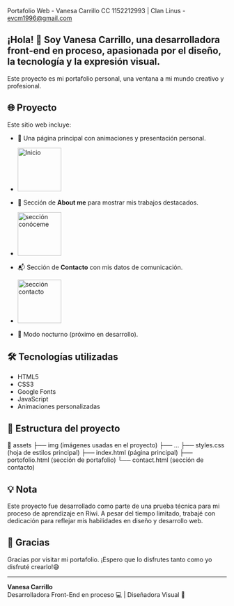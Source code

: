 Portafolio Web - Vanesa Carrillo CC 1152212993 | Clan Linus - evcm1996@gmail.com


## ¡Hola! 👋 Soy **Vanesa Carrillo**, una desarrolladora front-end en proceso, apasionada por el diseño, la tecnología y la expresión visual. 
Este proyecto es mi portafolio personal, una ventana a mi mundo creativo y profesional.

## 🌐 Proyecto

Este sitio web incluye:

- 🎨 Una página principal con animaciones y presentación personal.
- <img src="./assets/screenshots/home.png" alt="Inicio" width="100"/>
- 💼 Sección de **About me** para mostrar mis trabajos destacados.
- <img src="./assets/screenshots/aboutme.png" alt="sección conóceme" width="100"/>
- 📬 Sección de **Contacto** con mis datos de comunicación.
- <img src="./assets/screenshots/contact.png" alt="sección contacto" width="100"/>

- 🌙 Modo nocturno (próximo en desarrollo).

## 🛠️ Tecnologías utilizadas

- HTML5
- CSS3
- Google Fonts
- JavaScript
- Animaciones personalizadas

## 📂 Estructura del proyecto

📁 assets
├── img (imágenes usadas en el proyecto)
├── ...
├── styles.css (hoja de estilos principal)
├── index.html (página principal)
├── portofolio.html (sección de portafolio)
└── contact.html (sección de contacto)


## 💡 Nota

Este proyecto fue desarrollado como parte de una prueba técnica para mi proceso de aprendizaje en Riwi. A pesar del tiempo limitado, trabajé con dedicación para reflejar mis habilidades en diseño y desarrollo web.

## 🙏 Gracias

Gracias por visitar mi portafolio. ¡Espero que lo disfrutes tanto como yo disfruté crearlo!😅

---

**Vanesa Carrillo**  
Desarrolladora Front-End en proceso 💻 | Diseñadora Visual 🎨


﻿
